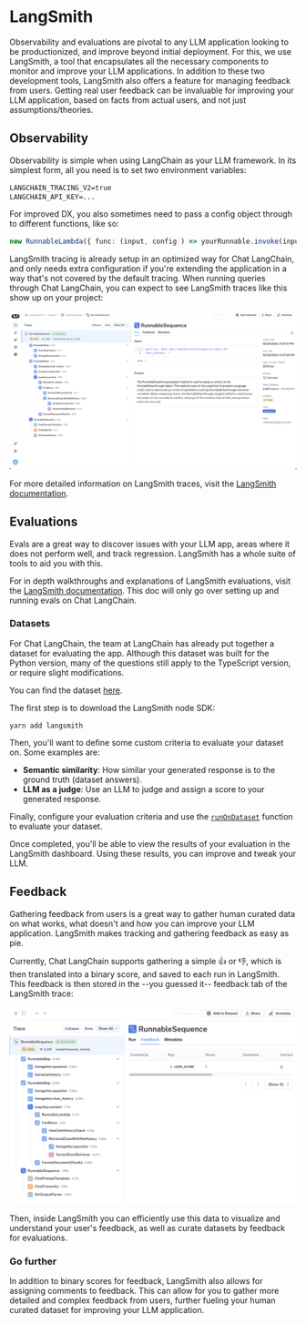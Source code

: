 # LangSmith

Observability and evaluations are pivotal to any LLM application looking to be productionized, and improve beyond initial deployment.
For this, we use LangSmith, a tool that encapsulates all the necessary components to monitor and improve your LLM applications.
In addition to these two development tools, LangSmith also offers a feature for managing feedback from users.
Getting real user feedback can be invaluable for improving your LLM application, based on facts from actual users, and not just assumptions/theories.

## Observability

Observability is simple when using LangChain as your LLM framework. In its simplest form, all you need is to set two environment variables:

```shell
LANGCHAIN_TRACING_V2=true
LANGCHAIN_API_KEY=...
```

For improved DX, you also sometimes need to pass a config object through to different functions, like so:

```typescript
new RunnableLambda({ func: (input, config ) => yourRunnable.invoke(input, config) })
```

LangSmith tracing is already setup in an optimized way for Chat LangChain, and only needs extra configuration if you're extending the application in a way that's not covered by the default tracing. When running queries through Chat LangChain, you can expect to see LangSmith traces like this show up on your project:

![LangSmith Traces](./assets/images/langsmith_trace.png)

For more detailed information on LangSmith traces, visit the [LangSmith documentation](https://docs.smith.langchain.com/tracing/).

## Evaluations

Evals are a great way to discover issues with your LLM app, areas where it does not perform well, and track regression. LangSmith has a whole suite of tools to aid you with this.

For in depth walkthroughs and explanations of LangSmith evaluations, visit the [LangSmith documentation](https://docs.smith.langchain.com/evaluation). This doc will only go over setting up and running evals on Chat LangChain.

### Datasets

For Chat LangChain, the team at LangChain has already put together a dataset for evaluating the app. Although this dataset was built for the Python version, many of the questions still apply to the TypeScript version, or require slight modifications.

You can find the dataset [here](https://smith.langchain.com/public/452ccafc-18e1-4314-885b-edd735f17b9d/d).

The first step is to download the LangSmith node SDK:

```shell
yarn add langsmith
```

Then, you'll want to define some custom criteria to evaluate your dataset on. Some examples are:

- **Semantic similarity**: How similar your generated response is to the ground truth (dataset answers).
- **LLM as a judge**: Use an LLM to judge and assign a score to your generated response.

Finally, configure your evaluation criteria and use the [`runOnDataset`](https://api.js.langchain.com/functions/langchain_smith.runOnDataset.html) function to evaluate your dataset.

Once completed, you'll be able to view the results of your evaluation in the LangSmith dashboard. Using these results, you can improve and tweak your LLM.

## Feedback

Gathering feedback from users is a great way to gather human curated data on what works, what doesn't and how you can improve your LLM application. LangSmith makes tracking and gathering feedback as easy as pie.

Currently, Chat LangChain supports gathering a simple 👍 or 👎, which is then translated into a binary score, and saved to each run in LangSmith. This feedback is then stored in the --you guessed it-- feedback tab of the LangSmith trace:

![LangSmith Feedback](./assets/images/langsmith_feedback.png)

Then, inside LangSmith you can efficiently use this data to visualize and understand your user's feedback, as well as curate datasets by feedback for evaluations.

### Go further

In addition to binary scores for feedback, LangSmith also allows for assigning comments to feedback. This can allow for you to gather more detailed and complex feedback from users, further fueling your human curated dataset for improving your LLM application.